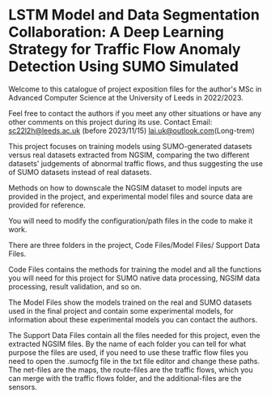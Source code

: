 # LSTM Model and Data Segmentation Collaboration: A Deep Learning Strategy for Traffic Flow Anomaly Detection Using SUMO Simulated

Welcome to this catalogue of project exposition files for the author's MSc in Advanced Computer Science at the University of Leeds in 2022/2023.

Feel free to contact the authors if you meet any other situations or have any other comments on this project during its use.
Contact Email:
sc22l2h@leeds.ac.uk (before 2023/11/15)
lai.uk@outlook.com(Long-trem)

This project focuses on training models using SUMO-generated datasets versus real datasets extracted from NGSIM, comparing the two different datasets' judgements of abnormal traffic flows, and thus suggesting the use of SUMO datasets instead of real datasets.

Methods on how to downscale the NGSIM dataset to model inputs are provided in the project, and experimental model files and source data are provided for reference.

You will need to modify the configuration/path files in the code to make it work.

There are three folders in the project, Code Files/Model Files/ Support Data Files.

Code Files contains the methods for training the model and all the functions you will need for this project for SUMO native data processing, NGSIM data processing, result validation, and so on.

The Model Files show the models trained on the real and SUMO datasets used in the final project and contain some experimental models, for information about these experimental models you can contact the authors.

The Support Data Files contain all the files needed for this project, even the extracted NGSIM files. By the name of each folder you can tell for what purpose the files are used, if you need to use these traffic flow files you need to open the .sumocfg file in the txt file editor and change these paths.
The net-files are the maps, the route-files are the traffic flows, which you can merge with the traffic flows folder, and the additional-files are the sensors.
